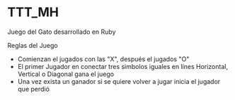 # TTT_MH
Juego del Gato desarrollado en Ruby

Reglas del Juego 
- Comienzan el jugados con las "X", después el jugados "O"
- El primer Jugador en conectar tres simbolos iguales en línes Horizontal, Vertical o Diagonal gana el juego
- Una vez exista un ganador si se quiere volver a jugar inicia el jugador que perdió


